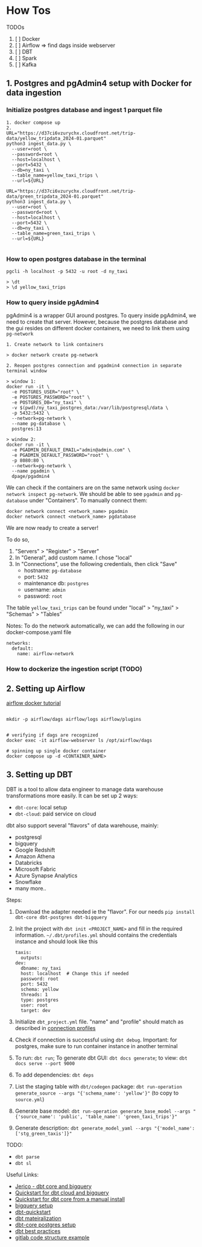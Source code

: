 # How Tos

TODOs
1. [ ] Docker
2. [ ] Airflow => find dags inside webserver
3. [ ] DBT
4. [ ] Spark
5. [ ] Kafka

## 1. Postgres and pgAdmin4 setup with Docker for data ingestion

### Initialize postgres database and ingest 1 parquet file

```{zsh}
1. docker compose up
2.
URL="https://d37ci6vzurychx.cloudfront.net/trip-data/yellow_tripdata_2024-01.parquet"
python3 ingest_data.py \
  --user=root \
  --password=root \
  --host=localhost \
  --port=5432 \
  --db=ny_taxi \
  --table_name=yellow_taxi_trips \
  --url=${URL}

URL="https://d37ci6vzurychx.cloudfront.net/trip-data/green_tripdata_2024-01.parquet"
python3 ingest_data.py \
  --user=root \
  --password=root \
  --host=localhost \
  --port=5432 \
  --db=ny_taxi \
  --table_name=green_taxi_trips \
  --url=${URL}


```

### How to open postgres database in the terminal

```{zsh}
pgcli -h localhost -p 5432 -u root -d ny_taxi

> \dt
> \d yellow_taxi_trips

```

### How to query inside pgAdmin4

pgAdmin4 is a wrapper GUI around postgres. To query inside pgAdmin4, we need
to create that server. However, because the postgres database and the gui
resides on different docker containers, we need to link them using
`pg-network`


```{}
1. Create network to link containers

> docker network create pg-network

2. Reopen postgres connection and pgadmin4 connection in separate terminal window

> window 1:
docker run -it \
  -e POSTGRES_USER="root" \
  -e POSTGRES_PASSWORD="root" \
  -e POSTGRES_DB="ny_taxi" \
  -v $(pwd)/ny_taxi_postgres_data:/var/lib/postgresql/data \
  -p 5432:5432 \
  --network=pg-network \
  --name pg-database \
  postgres:13

> window 2:
docker run -it \
  -e PGADMIN_DEFAULT_EMAIL="admin@admin.com" \
  -e PGADMIN_DEFAULT_PASSWORD="root" \
  -p 8080:80 \
  --network=pg-network \
  --name pgadmin \
  dpage/pgadmin4

```

We can check if the containers are on the same network using
`docker network inspect pg-network`. We should be able to see `pgadmin` and
`pg-database` under "Containers". To manually connect them:

```{}
docker network connect <network_name> pgadmin
docker network connect <network_name> pgdatabase
```

We are now ready to create a server!

To do so,
1. "Servers" > "Register" > "Server"
2. In "General", add custom name. I chose "local"
3. In "Connections", use the following credentials, then click "Save"
    * hostname: `pg-database`
    * port: `5432`
    * maintenance db: `postgres`
    * username: `admin`
    * password: `root`

The table `yellow_taxi_trips` can be found under "local" > "ny_taxi" > "Schemas" > "Tables"

Notes:
To do the network automatically, we can add the following in
our docker-compose.yaml file

```{}
networks:
  default:
    name: airflow-network
```


### How to dockerize the ingestion script (TODO)


## 2. Setting up Airflow

[airflow docker tutorial](https://medium.com/@le.oasis/apache-airflow-docker-tutorial-2c8c152a074a)

```

mkdir -p airflow/dags airflow/logs airflow/plugins


# verifying if dags are recognized
docker exec -it airflow-webserver ls /opt/airflow/dags

# spinning up single docker container
docker compose up -d <CONTAINER_NAME>
```

## 3. Setting up DBT

DBT is a tool to allow data engineer to manage data warehouse
transformations more easily. It can be set up 2 ways:
- `dbt-core`: local setup
- `dbt-cloud`: paid service on cloud

dbt also support several "flavors" of data warehouse,
mainly:
- postgresql
- bigquery
- Google Redshift
- Amazon Athena
- Databricks
- Microsoft Fabric
- Azure Synapse Analytics
- Snowflake
- many more..

Steps:
1. Download the adapter needed ie the "flavor". For our needs `pip install dbt-core dbt-postgres dbt-bigquery`
2. Init the project with `dbt init <PROJECT_NAME>` and fill in the required information. `~/.dbt/profiles.yml` should contains the credentials instance and should look like this

    ```{/.dbt/profiles.yml}
    taxis:
      outputs:
	dev:
	  dbname: ny_taxi
	  host: localhost  # Change this if needed
	  password: root
	  port: 5432
	  schema: yellow
	  threads: 1
	  type: postgres
	  user: root
      target: dev
    ```

3. Initialize `dbt_project.yml` file. "name" and "profile"  should match as described in [connection profiles](https://docs.getdbt.com/docs/core/connect-data-platform/connection-profiles)
4. Check if connection is successful using `dbt debug`. Important: for postgres, make sure to run container instance in another terminal
5. To run: `dbt run`; To generate dbt GUI: `dbt docs generate`; to view: `dbt docs serve --port 9000`
6. To add dependencies: `dbt deps`
7. List the staging table with `dbt/codegen` package: `dbt run-operation generate_source --args "{'schema_name': 'yellow'}"` (to copy to `source.yml`)
8. Generate base model: `dbt run-operation generate_base_model --args "{'source_name': 'public', 'table_name': 'green_taxi_trips'}"`
9. Generate description: `dbt generate_model_yaml --args "{'model_name': ['stg_green_taxis']}"`


TODO:
- `dbt parse`
- `dbt sl`


Useful Links:
- [Jerico - dbt core and bigquery](https://blog.det.life/dbt-core-and-bigquery-a-complete-guide-to-automating-data-transformations-with-github-ci-cd-0b46121c66db)
- [Quickstart for dbt cloud and bigquery](https://docs.getdbt.com/guides/bigquery?step=1)
- [Quickstart for dbt core from a manual install](https://docs.getdbt.com/guides/manual-install?step=5)
- [bigquery setup](https://docs.getdbt.com/docs/core/connect-data-platform/bigquery-setup)
- [dbt-quickstart](https://docs.getdbt.com/docs/get-started-dbt)
- [dbt mateiralization](https://docs.getdbt.com/docs/build/materializations)
- [dbt-core postgres setup](https://medium.com/@jewelski/configure-my-dbt-core-side-project-using-my-local-postgres-database-f31c998ab6f3)
- [dbt best practices](https://docs.getdbt.com/best-practices)
- [gitlab code structure example](https://gitlab.com/gitlab-data/analytics)
